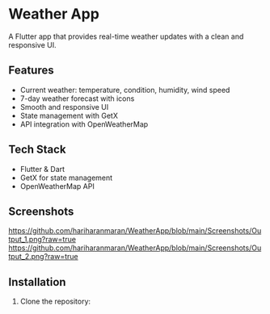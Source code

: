 # Weather App

A Flutter app that provides real-time weather updates with a clean and responsive UI.

## Features
- Current weather: temperature, condition, humidity, wind speed
- 7-day weather forecast with icons
- Smooth and responsive UI
- State management with GetX
- API integration with OpenWeatherMap

## Tech Stack
- Flutter & Dart
- GetX for state management
- OpenWeatherMap API

## Screenshots
https://github.com/hariharanmaran/WeatherApp/blob/main/Screenshots/Output_1.png?raw=true
https://github.com/hariharanmaran/WeatherApp/blob/main/Screenshots/Output_2.png?raw=true

## Installation
1. Clone the repository:
